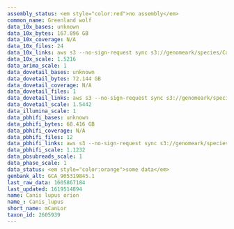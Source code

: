 ```yaml
---
assembly_status: <em style="color:red">no assembly</em>
common_name: Greenland wolf
data_10x_bases: unknown
data_10x_bytes: 167.896 GB
data_10x_coverage: N/A
data_10x_files: 24
data_10x_links: aws s3 --no-sign-request sync s3://genomeark/species/Canis_lupus_orion/mCanLor1/genomic_data/10x/ .<br>
data_10x_scale: 1.5216
data_arima_scale: 1
data_dovetail_bases: unknown
data_dovetail_bytes: 72.144 GB
data_dovetail_coverage: N/A
data_dovetail_files: 1
data_dovetail_links: aws s3 --no-sign-request sync s3://genomeark/species/Canis_lupus_orion/mCanLor1/genomic_data/dovetail/ .<br>
data_dovetail_scale: 1.5442
data_illumina_scale: 1
data_pbhifi_bases: unknown
data_pbhifi_bytes: 68.416 GB
data_pbhifi_coverage: N/A
data_pbhifi_files: 12
data_pbhifi_links: aws s3 --no-sign-request sync s3://genomeark/species/Canis_lupus_orion/mCanLor1/genomic_data/pacbio/ . --exclude "*subreads.bam*"<br>
data_pbhifi_scale: 1.1232
data_pbsubreads_scale: 1
data_phase_scale: 1
data_status: <em style="color:orange">some data</em>
genbank_alt: GCA_905319845.1
last_raw_data: 1605867184
last_updated: 1619514894
name: Canis lupus orion
name_: Canis_lupus
short_name: mCanLor
taxon_id: 2605939
---
```

